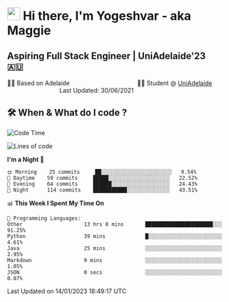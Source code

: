 <h1><img src="https://emojis.slackmojis.com/emojis/images/1531849430/4246/blob-sunglasses.gif?1531849430" width="30"/> Hi there, I'm Yogeshvar - aka Maggie</h1>

## Aspiring Full Stack Engineer | UniAdelaide'23 🇦🇺  
🏂🏻  Based on Adelaide &nbsp;&nbsp;&nbsp;&nbsp;&nbsp;&nbsp;&nbsp;&nbsp;&nbsp;&nbsp;&nbsp;&nbsp;&nbsp;&nbsp;&nbsp;&nbsp;&nbsp;&nbsp;&nbsp;&nbsp;&nbsp;&nbsp;&nbsp;&nbsp;&nbsp;&nbsp;&nbsp;&nbsp;&nbsp;&nbsp;&nbsp;&nbsp;&nbsp;&nbsp;&nbsp;&nbsp;&nbsp;&nbsp;&nbsp;👨‍💻 Student @ [UniAdelaide](https://www.adelaide.edu.au)   &nbsp;&nbsp;&nbsp;&nbsp;&nbsp;&nbsp;&nbsp;&nbsp;&nbsp;&nbsp;&nbsp;&nbsp;&nbsp;&nbsp;&nbsp;&nbsp;&nbsp;&nbsp;&nbsp;&nbsp;&nbsp;&nbsp;&nbsp;&nbsp;&nbsp;&nbsp;&nbsp;&nbsp;&nbsp;&nbsp;&nbsp;Last Updated: 30/06/2021

## 🛠 When & What do I code ?  

<!--START_SECTION:waka-->
![Code Time](http://img.shields.io/badge/Code%20Time-1%2C904%20hrs%2054%20mins-blue)

![Lines of code](https://img.shields.io/badge/From%20Hello%20World%20I%27ve%20Written-2%20Million%20lines%20of%20code-blue)

**I'm a Night 🦉** 

```text
🌞 Morning    25 commits     ██░░░░░░░░░░░░░░░░░░░░░░░   9.54% 
🌆 Daytime    59 commits     █████░░░░░░░░░░░░░░░░░░░░   22.52% 
🌃 Evening    64 commits     ██████░░░░░░░░░░░░░░░░░░░   24.43% 
🌙 Night      114 commits    ███████████░░░░░░░░░░░░░░   43.51%

```


📊 **This Week I Spent My Time On** 

```text
💬 Programming Languages: 
Other                    13 hrs 8 mins       ██████████████████████░░░   91.25% 
Python                   39 mins             █░░░░░░░░░░░░░░░░░░░░░░░░   4.61% 
Java                     25 mins             ░░░░░░░░░░░░░░░░░░░░░░░░░   2.95% 
Markdown                 9 mins              ░░░░░░░░░░░░░░░░░░░░░░░░░   1.05% 
JSON                     0 secs              ░░░░░░░░░░░░░░░░░░░░░░░░░   0.07%

```


 Last Updated on 14/01/2023 18:49:17 UTC
<!--END_SECTION:waka-->
